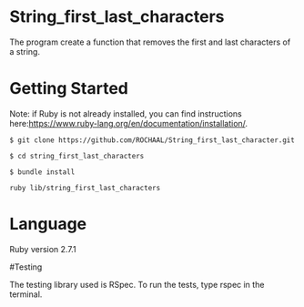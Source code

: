 # String_first_last_characters
The program create a function that removes the first and last characters of a string.

# Getting Started

Note: if Ruby is not already installed, you can find instructions here:https://www.ruby-lang.org/en/documentation/installation/.
```
$ git clone https://github.com/ROCHAAL/String_first_last_character.git

$ cd string_first_last_characters

$ bundle install

ruby lib/string_first_last_characters
```

# Language

Ruby version 2.7.1

#Testing

The testing library used is RSpec. To run the tests, type rspec in the terminal.
